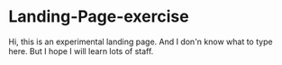 # Landing-Page-exercise

Hi, this is an experimental landing page. And I don'n know what to type here.
But I hope I will learn lots of staff.